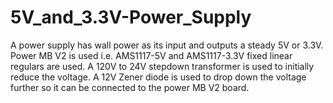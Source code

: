 # 5V_and_3.3V-Power_Supply
A power supply has wall power as its input and outputs a steady 5V or 3.3V. Power MB V2 is used i.e. AMS1117-5V and AMS1117-3.3V fixed linear regulars are used. A 120V to 24V stepdown transformer is used to initially reduce the voltage. A  12V Zener diode is used to drop down the voltage further so it can be connected to the power MB V2 board. 
